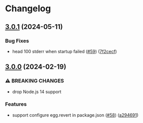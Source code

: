 # Changelog

## [3.0.1](https://github.com/eggjs/egg-scripts/compare/v3.0.0...v3.0.1) (2024-05-11)


### Bug Fixes

* head 100 stderr when startup failed ([#59](https://github.com/eggjs/egg-scripts/issues/59)) ([7f2cecf](https://github.com/eggjs/egg-scripts/commit/7f2cecfeb68f07e9b69871f77b66f8a221c51b90))

## [3.0.0](https://github.com/eggjs/egg-scripts/compare/v2.17.0...v3.0.0) (2024-02-19)


### ⚠ BREAKING CHANGES

* drop Node.js 14 support

### Features

* support configure egg.revert in package.json ([#58](https://github.com/eggjs/egg-scripts/issues/58)) ([a294691](https://github.com/eggjs/egg-scripts/commit/a29469134293a9dec3a7dd5cf6ce71810e913498))
